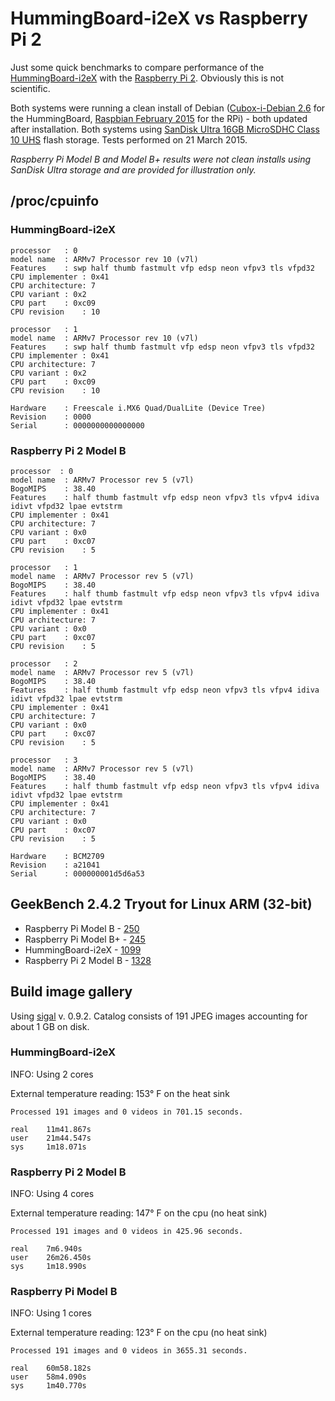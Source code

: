 # HummingBoard-i2eX vs Raspberry Pi 2

Just some quick benchmarks to compare performance of the [HummingBoard-i2eX](http://www.solid-run.com/product/hummingboard-i2ex/) with the [Raspberry Pi 2](http://www.raspberrypi.org/raspberry-pi-2-on-sale/). Obviously this is not scientific.

Both systems were running a clean install of Debian ([Cubox-i-Debian 2.6](https://github.com/igorpecovnik/Cubox-i-Debian) for the HummingBoard, [Raspbian February 2015](http://www.raspberrypi.org/downloads/) for the RPi) - both updated after installation. Both systems using [SanDisk Ultra 16GB MicroSDHC Class 10 UHS](http://www.amazon.com/dp/B007XZL7PC) flash storage. Tests performed on 21 March 2015.

_Raspberry Pi Model B and Model B+ results were not clean installs using SanDisk Ultra storage and are provided for illustration only._

## /proc/cpuinfo

### HummingBoard-i2eX

    processor   : 0
    model name  : ARMv7 Processor rev 10 (v7l)
    Features    : swp half thumb fastmult vfp edsp neon vfpv3 tls vfpd32 
    CPU implementer : 0x41
    CPU architecture: 7
    CPU variant : 0x2
    CPU part    : 0xc09
    CPU revision    : 10

    processor   : 1
    model name  : ARMv7 Processor rev 10 (v7l)
    Features    : swp half thumb fastmult vfp edsp neon vfpv3 tls vfpd32 
    CPU implementer : 0x41
    CPU architecture: 7
    CPU variant : 0x2
    CPU part    : 0xc09
    CPU revision    : 10

    Hardware    : Freescale i.MX6 Quad/DualLite (Device Tree)
    Revision    : 0000
    Serial      : 0000000000000000

### Raspberry Pi 2 Model B

    processor  : 0
    model name  : ARMv7 Processor rev 5 (v7l)
    BogoMIPS    : 38.40
    Features    : half thumb fastmult vfp edsp neon vfpv3 tls vfpv4 idiva idivt vfpd32 lpae evtstrm 
    CPU implementer : 0x41
    CPU architecture: 7
    CPU variant : 0x0
    CPU part    : 0xc07
    CPU revision    : 5

    processor   : 1
    model name  : ARMv7 Processor rev 5 (v7l)
    BogoMIPS    : 38.40
    Features    : half thumb fastmult vfp edsp neon vfpv3 tls vfpv4 idiva idivt vfpd32 lpae evtstrm 
    CPU implementer : 0x41
    CPU architecture: 7
    CPU variant : 0x0
    CPU part    : 0xc07
    CPU revision    : 5

    processor   : 2
    model name  : ARMv7 Processor rev 5 (v7l)
    BogoMIPS    : 38.40
    Features    : half thumb fastmult vfp edsp neon vfpv3 tls vfpv4 idiva idivt vfpd32 lpae evtstrm 
    CPU implementer : 0x41
    CPU architecture: 7
    CPU variant : 0x0
    CPU part    : 0xc07
    CPU revision    : 5

    processor   : 3
    model name  : ARMv7 Processor rev 5 (v7l)
    BogoMIPS    : 38.40
    Features    : half thumb fastmult vfp edsp neon vfpv3 tls vfpv4 idiva idivt vfpd32 lpae evtstrm 
    CPU implementer : 0x41
    CPU architecture: 7
    CPU variant : 0x0
    CPU part    : 0xc07
    CPU revision    : 5

    Hardware    : BCM2709
    Revision    : a21041
    Serial      : 000000001d5d6a53

## GeekBench 2.4.2 Tryout for Linux ARM (32-bit)

* Raspberry Pi Model B - [250](http://browser.primatelabs.com/geekbench2/view/2543357)
* Raspberry Pi Model B+ - [245](http://browser.primatelabs.com/geekbench2/view/2543358)
* HummingBoard-i2eX - [1099](http://browser.primatelabs.com/geekbench2/2543350)
* Raspberry Pi 2 Model B - [1328](http://browser.primatelabs.com/geekbench2/2543351)

## Build image gallery

Using [sigal](http://sigal.saimon.org/) v. 0.9.2. Catalog consists of 191 JPEG images accounting for about 1 GB on disk.

### HummingBoard-i2eX
INFO: Using 2 cores

External temperature reading: 153° F on the heat sink

	Processed 191 images and 0 videos in 701.15 seconds.

	real	11m41.867s
	user	21m44.547s
	sys		1m18.071s

### Raspberry Pi 2 Model B
INFO: Using 4 cores

External temperature reading: 147° F on the cpu (no heat sink)

	Processed 191 images and 0 videos in 425.96 seconds.

	real	7m6.940s
	user	26m26.450s
	sys		1m18.990s

### Raspberry Pi Model B
INFO: Using 1 cores

External temperature reading: 123° F on the cpu (no heat sink)

	Processed 191 images and 0 videos in 3655.31 seconds.

	real    60m58.182s
	user    58m4.090s
	sys     1m40.770s

